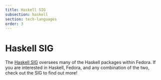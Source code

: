 ```yaml
---
title: Haskell SIG
subsection: haskell
section: tech-languages
order: 3
---
```


# Haskell SIG

The [Haskell SIG](https://fedoraproject.org/wiki/Haskell_SIG) oversees many of
the Haskell packages within Fedora. If you are interested in Haskell, Fedora,
and any combination of the two, check out the SIG to find out more!

